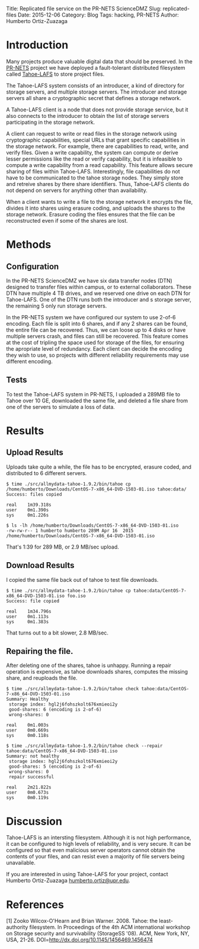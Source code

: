Title: Replicated file service on the PR-NETS ScienceDMZ
Slug: replicated-files
Date: 2015-12-06
Category: Blog
Tags: hacking, PR-NETS
Author: Humberto Ortiz-Zuazaga

# Introduction

Many projects produce valuable digital data that should be
preserved. In the [PR-NETS](//prnets.ccom.uprrp.edu/) project we have
deployed a fault-tolerant distributed filesystem called
[Tahoe-LAFS](//tahoe-lafs.org/) to store project files.

The Tahoe-LAFS system consists of an introducer, a kind of directory
for storage servers, and multiple storage servers. The introducer and
storage servers all share a cryptographic secret that defines a
storage network.

A Tahoe-LAFS client is a node that does not provide storage service,
but it also connects to the introducer to obtain the list of storage
servers participating in the storage network.

A client can request to write or read files in the storage network
using cryptographic capabilities, special URLs that grant specific
capabilities in the storage network. For example, there are
capabilities to read, write, and verify files. Given a write
capability, the system can compute or derive lesser permissions like
the read or verify capability, but it is infeasible to compute a write
capability from a read capability. This feature allows secure sharing
of files within Tahoe-LAFS. Interestingly, file capabilities do not
have to be communicated to the tahoe storage nodes. They simply store
and retreive shares by there share identifiers. Thus, Tahoe-LAFS
clients do not depend on servers for anything other than availability.

When a client wants to write a file to the storage network it encrypts
the file, divides it into shares using erasure coding, and uploads the
shares to the storage network. Erasure coding the files ensures that
the file can be reconstructed even if some of the shares are lost.

# Methods

## Configuration

In the PR-NETS ScienceDMZ we have six data transfer nodes (DTN)
designed to transfer files within campus, or to external
collaborators. These DTN have multiple 4 TB drives, and we reserved
one drive on each DTN for Tahoe-LAFS. One of the DTN runs both the
introducer and s storage server, the remaining 5 only run storage
servers.

In the PR-NETS system we have configured our system to use 2-of-6
encoding. Each file is split into 6 shares, and if any 2 shares can be
found, the entire file can be recovered. Thus, we can loose up to 4
disks or have multiple servers crash, and files can still be
recovered. This feature comes at the cost of tripling the space used
for storage of the files, for ensuring the apropriate level of
redundancy.  Each client can decide the encoding they wish to use, so
projects with different reliability requirements may use different
encoding.

## Tests

To test the Tahoe-LAFS system in PR-NETS, I uploaded a 289MB file to
Tahoe over 10 GE, downloaded the same file, and deleted a file
share from one of the servers to simulate a loss of data.

# Results

## Upload Results

Uploads take quite a while, the file has to be encrypted, erasure
coded, and distributed to 6 different servers.

    $ time ./src/allmydata-tahoe-1.9.2/bin/tahoe cp /home/humberto/Downloads/CentOS-7-x86_64-DVD-1503-01.iso tahoe:data/
    Success: files copied
    
    real    1m39.318s
    user    0m1.390s
    sys     0m1.226s
    
    $ ls -lh /home/humberto/Downloads/CentOS-7-x86_64-DVD-1503-01.iso
    -rw-rw-r-- 1 humberto humberto 289M Apr 16  2015 /home/humberto/Downloads/CentOS-7-x86_64-DVD-1503-01.iso

That's 1:39 for 289 MB, or 2.9 MB/sec upload.

## Download Results

I copied the same file back out of tahoe to test file downloads.

    $ time ./src/allmydata-tahoe-1.9.2/bin/tahoe cp tahoe:data/CentOS-7-x86_64-DVD-1503-01.iso foo.iso                                             Success: file copied
    
    real    1m34.796s
    user    0m1.113s
    sys     0m1.383s

That turns out to a bit slower,  2.8 MB/sec.

## Repairing the file.

After deleting one of the shares, tahoe is unhappy. Running a repair
operation is expensive, as tahoe downloads shares, computes the
missing share, and reuploads the file.

    $ time ./src/allmydata-tahoe-1.9.2/bin/tahoe check tahoe:data/CentOS-7-x86_64-DVD-1503-01.iso 
    Summary: Healthy
     storage index: hgl2j6fohszkolt676xmieoi2y
     good-shares: 6 (encoding is 2-of-6)
     wrong-shares: 0
    
    real    0m1.003s
    user    0m0.669s
    sys     0m0.118s

    $ time ./src/allmydata-tahoe-1.9.2/bin/tahoe check --repair tahoe:data/CentOS-7-x86_64-DVD-1503-01.iso 
    Summary: not healthy
     storage index: hgl2j6fohszkolt676xmieoi2y
     good-shares: 5 (encoding is 2-of-6)
     wrong-shares: 0
     repair successful
    
    real    2m21.822s
    user    0m0.673s
    sys     0m0.119s

# Discussion

Tahoe-LAFS is an intersting filesystem. Although it is not high
performance, it can be configured to high levels of reliability, and
is very secure. It can be configured so that even malicious server
operators cannot obtain the contents of your files, and can resist
even a majority of file servers being unavailable.

If you are interested in using Tahoe-LAFS for your project, contact
Humberto Ortiz-Zuazaga <humberto.ortiz@upr.edu>.

# References

[1] Zooko Wilcox-O'Hearn and Brian Warner. 2008. Tahoe: the
least-authority filesystem. In Proceedings of the 4th ACM
international workshop on Storage security and survivability
(StorageSS '08). ACM, New York, NY, USA,
21-26. DOI=<http://dx.doi.org/10.1145/1456469.1456474>
